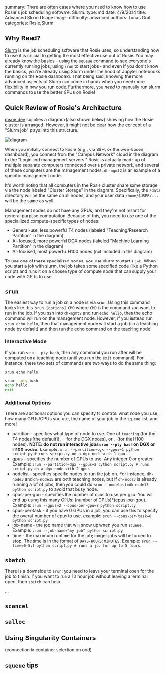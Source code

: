 summary: There are often cases where you need to know how to use Rosie's job scheduling software: Slurm.
type: md
date: 4/9/2024
title: Advanced Slurm Usage
image: 
difficulty: advanced
authors: Lucas Gral
categories: Rosie,Slurm

## Why Read?

[Slurm](https://slurm.schedmd.com/) is the job scheduling software that Rosie uses, so understanding how to use it is crucial to getting the most effective use out of Rosie. You may already know the basics - using the `squeue` command to see everyone's currently running jobs, using `srun` to start jobs - and even if you don't know the basics, you're already using Slurm under the hood of Jupyter notebooks running on the Rosie dashboard. That being said, knowing the more advanced aspects of Slurm can come in handy when you need more flexibility in how you run code. Furthermore, you *need* to manually run slurm commands to use the better GPUs on Rosie!

## Quick Review of Rosie's Architecture

[msoe.dev](https://msoe.dev/#/about) supplies a diagram (also shown below) showing how the Rosie cluster is arranged. However, it might not be clear how the concept of a "Slurm job" plays into this structure.

![diagram]()

When you initially connect to Rosie (e.g., via SSH, or the web-based dashboard), you connect from the "Campus Network" cloud in the diagram to the "Login and management servers." Rosie is actually made up of multiple separate computers connected over a private network, and several of these computers are the management nodes. `dh-mgmt2` is an example of a specific management node.

It's worth noting that all computers in the Rosie cluster share some storage via the node labeled "Cluster Storage" in the diagram. Specifically, the `/data` directory will be the same on all nodes, and your user data `/home/$USER/...` will be the same as well.

Management nodes do not have any GPUs, and they're not meant for general purpose computaiton. Because of this, you need to use one of the speciailized compute-specific types of nodes:
- General-use, less powerful T4 nodes (labeled "Teaching/Research Partition" in the diagram)
- AI-focused, more powerful DGX nodes (labeled "Machine Learning Partition" in the diagram)
- AI-focused, most powerful H100 nodes (not included in the diagram)

To use one of these specialized nodes, you use slurm to start a `job`. When you start a job with slurm, the job takes some specified code (like a Python script) and runs it on a chosen type of compute node that can supply your code with GPUs to use.

## `srun`

The easiest way to run a job on a node is via `srun`. Using this command looks like this: `srun [options] CMD` where `CMD` is the command you want to run in the job. If you ssh into `dh-mgmt2` and run `echo hello`, then the echo command will run on the management node. However, if you instead run `srun echo hello`, then that management node will start a job (on a teaching node by default) and then run the echo command on the teaching node!

### Interactive Mode

If you run `srun --pty bash`, then any command you run after will be computed on a teaching node (until you run the `exit` command). For instance, these two sets of commands are two ways to do the same thing:

```bash
srun echo hello
```

```bash
srun --pty bash
echo hello
exit
```

### Additional Options

There are additional options you can specify to control: what node you use, how many GPUs/CPUs you use, the name of your job in the `squeue` list, and more!

- partition - specifies what type of node to use. One of `teaching` (for the T4 nodes [the default]), `.` (for the DGX nodes), or `.` (for the H100 nodes). **NOTE: do not run interactive jobs `srun --pty bash` on DGX or H100 nodes.** Example: `srun --partition=dgx --gpus=1 python script.py # runs script.py on a dgx node with 1 gpu`
- gpus - specifies the number of GPUs to use. Any integer 0 or greater. Example: `srun --partition=dgx --gpus=2 python script.py # runs script.py on a dgx node with 2 gpus`
- nodelist - specifies specific nodes to run the job on. For instance, `dh-node3` and `dh-node15` are both teaching nodes, but if `dh-node3` is already running a lof of jobs, then you could do `srun --nodelist=dh-node15 python script.py` to avoid that busy node.
- cpus-per-gpu - specifies the number of cpus to use per gpu. You will end up using this many GPUs: (number of GPUs)*(cpus-per-gpu). Example: `srun --gpus=2 --cpus-per-gpu=8 python script.py`
- cpus-per-task - if you have 0 GPUs in a job, you can use this to specify the overall number of cpus to use. example: `srun --cpus-per-task=8 python script.py`
- job-name - the job name that will show up when you run `squeue`. Example: `srun --job-name="my job" python script.py`
- time - the maximum runtime for the job; longer jobs will be forced to stop. The time is in the format of `DAYS-HOURS:MINUTES`. Example: `srun --time=0-5:0 python script.py # runs a job for up to 5 hours`

## `sbatch`

There is a downside to `srun`: you need to leave your terminal open for the job to finish. If you want to run a 10 hour job without leaving a terminal open, then `sbatch` can help.

...

## `scancel`



## `salloc`

## Using Singularity Containers

(connection to container selection on ood)

## `squeue` tips
